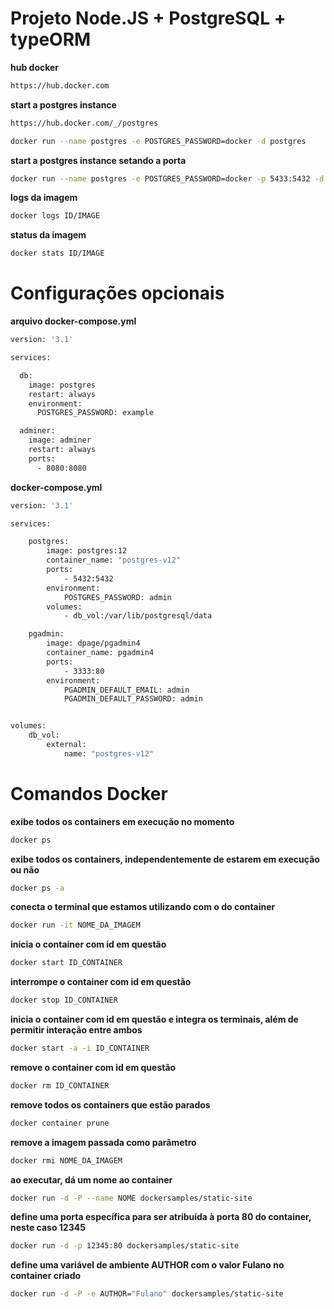 # Projeto Node.JS + PostgreSQL + typeORM

**hub docker**
```bash
https://hub.docker.com
```

**start a postgres instance**
```bash
https://hub.docker.com/_/postgres
```

```bash
docker run --name postgres -e POSTGRES_PASSWORD=docker -d postgres
```

**start a postgres instance setando a porta**
```bash
docker run --name postgres -e POSTGRES_PASSWORD=docker -p 5433:5432 -d postgres
```

**logs da imagem**
```bash
docker logs ID/IMAGE
```

**status da imagem**
```bash
docker stats ID/IMAGE
```

# Configurações opcionais

**arquivo docker-compose.yml**
```bash
version: '3.1'

services:

  db:
    image: postgres
    restart: always
    environment:
      POSTGRES_PASSWORD: example

  adminer:
    image: adminer
    restart: always
    ports:
      - 8080:8080
```

**docker-compose.yml**
```bash
version: '3.1'

services:

    postgres:
        image: postgres:12
        container_name: "postgres-v12"
        ports:
            - 5432:5432
        environment:
            POSTGRES_PASSWORD: admin
        volumes:
            - db_vol:/var/lib/postgresql/data

    pgadmin:
        image: dpage/pgadmin4
        container_name: pgadmin4
        ports:
            - 3333:80
        environment:
            PGADMIN_DEFAULT_EMAIL: admin
            PGADMIN_DEFAULT_PASSWORD: admin


volumes:
    db_vol:
        external:
            name: "postgres-v12"
```

# Comandos Docker

**exibe todos os containers em execução no momento**
```bash
docker ps
```

**exibe todos os containers, independentemente de estarem em execução ou não**
```bash
docker ps -a
``` 

**conecta o terminal que estamos utilizando com o do container**
```bash
docker run -it NOME_DA_IMAGEM
```

**inicia o container com id em questão**
```bash
docker start ID_CONTAINER
```

**interrompe o container com id em questão**
```bash
docker stop ID_CONTAINER
```

**inicia o container com id em questão e integra os terminais, além de permitir interação entre ambos**
```bash
docker start -a -i ID_CONTAINER
```

**remove o container com id em questão**
```bash
docker rm ID_CONTAINER
```

**remove todos os containers que estão parados**
```bash
docker container prune
```

**remove a imagem passada como parâmetro**
```bash
docker rmi NOME_DA_IMAGEM
```

**ao executar, dá um nome ao container**
```bash
docker run -d -P --name NOME dockersamples/static-site
```

**define uma porta específica para ser atribuída à porta 80 do container, neste caso 12345**
```bash
docker run -d -p 12345:80 dockersamples/static-site
```

**define uma variável de ambiente AUTHOR com o valor Fulano no container criado**
```bash
docker run -d -P -e AUTHOR="Fulano" dockersamples/static-site
```




